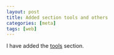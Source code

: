 ```yaml
---
layout: post
title: Added section tools and others
categories: [meta]
tags: [web]
---
```


I have added the [tools](/tools.html) section.
